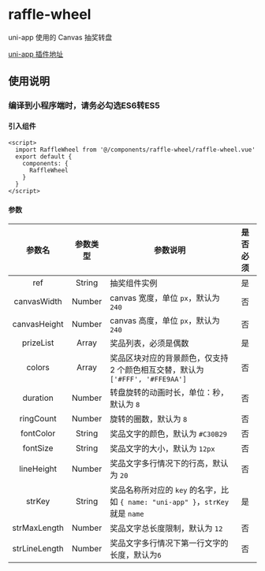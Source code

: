 # raffle-wheel
uni-app 使用的 Canvas 抽奖转盘

[uni-app 插件地址](https://ext.dcloud.net.cn/plugin?id=1030)


## 使用说明

### 编译到小程序端时，请务必勾选ES6转ES5

#### 引入组件
```
<script>
  import RaffleWheel from '@/components/raffle-wheel/raffle-wheel.vue'
  export default {
    components: {
      RaffleWheel
    }
  }
</script>
```

#### 参数
参数名 | 参数类型 | 参数说明 | 是否必须
:---:|:---:|---|:---:
ref | String | 抽奖组件实例 | 是
canvasWidth | Number | canvas 宽度，单位 `px`，默认为 `240` | 否
canvasHeight | Number | canvas 高度，单位 `px`，默认为 `240` | 否
prizeList | Array | 奖品列表，必须是偶数 | 是
colors | Array | 奖品区块对应的背景颜色，仅支持 2 个颜色相互交替，默认为 `['#FFF', '#FFE9AA']`  | 否
duration | Number | 转盘旋转的动画时长，单位：秒，默认为 `8` | 否
ringCount | Number | 旋转的圈数，默认为 `8` | 否
fontColor | String | 奖品文字的颜色，默认为 `#C30B29` | 否
fontSize | String | 奖品文字的大小，默认为 `12px` | 否
lineHeight | Number | 奖品文字多行情况下的行高，默认为 `20` | 否
strKey | String | 奖品名称所对应的 `key` 的名字，比如 `{ name: "uni-app" }`，`strKey` 就是 `name` | 是
strMaxLength | Number | 奖品文字总长度限制，默认为 `12` | 否
strLineLength | Number | 奖品文字多行情况下第一行文字的长度，默认为`6` | 否
